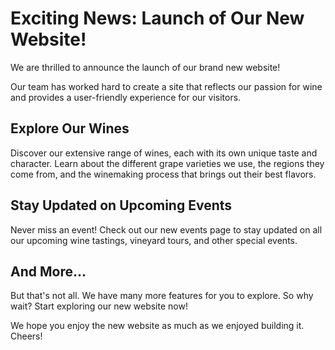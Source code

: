 # Exciting News: Launch of Our New Website!

We are thrilled to announce the launch of our brand new website!

Our team has worked hard to create a site that reflects our passion for wine and provides a user-friendly experience for our visitors.

## Explore Our Wines

Discover our extensive range of wines, each with its own unique taste and character. Learn about the different grape varieties we use, the regions they come from, and the winemaking process that brings out their best flavors.

## Stay Updated on Upcoming Events

Never miss an event! Check out our new events page to stay updated on all our upcoming wine tastings, vineyard tours, and other special events.

## And More...

But that's not all. We have many more features for you to explore. So why wait? Start exploring our new website now!

We hope you enjoy the new website as much as we enjoyed building it. Cheers!